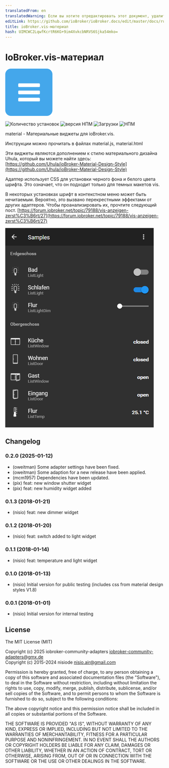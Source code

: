 ```yaml
---
translatedFrom: en
translatedWarning: Если вы хотите отредактировать этот документ, удалите поле «translationFrom», в противном случае этот документ будет снова автоматически переведен
editLink: https://github.com/ioBroker/ioBroker.docs/edit/master/docs/ru/adapterref/iobroker.vis-material/README.md
title: ioBroker.vis-материал
hash: UIMCWC2LqwfKcrtR6KG+9im4XvkcbNRVS6Sjka54mko=
---
```

# IoBroker.vis-материал
![Логотип](../../../en/adapterref/iobroker.vis-material/admin/material.png)

![Количество установок](http://iobroker.live/badges/vis-material-stable.svg)
![версия НПМ](http://img.shields.io/npm/v/iobroker.vis-material.svg)
![Загрузки](https://img.shields.io/npm/dm/iobroker.vis-material.svg)
![НПМ](https://nodei.co/npm/iobroker.vis-material.png?downloads=true)

material - Материальные виджеты для ioBroker.vis.

Инструкции можно прочитать в файлах material.js, material.html

Эти виджеты являются дополнением к стилю материального дизайна Uhula, который вы можете найти здесь: [https://github.com/Uhula/ioBroker-Material-Design-Style](https://github.com/Uhula/ioBroker-Material-Design-Style)

Адаптер использует CSS для установки черного фона и белого цвета шрифта. Это означает, что он подходит только для темных макетов vis.

В некоторых установках шрифт в контекстном меню может быть нечитаемым. Вероятно, это вызвано перекрестными эффектами от других адаптеров. Чтобы проанализировать их, прочтите следующий пост.
[https://forum.iobroker.net/topic/79188/vis-anzeigen-zerst%C3%B6rt/27](https://forum.iobroker.net/topic/79188/vis-anzeigen-zerst%C3%B6rt/27)

![Пример](../../../en/adapterref/iobroker.vis-material/img/widgets.png)

<!-- Заполнитель для следующей версии (в начале строки):

### **РАБОТА В ХОДЕ** -->

## Changelog

### 0.2.0 (2025-01-12)

- (oweitman) Some adapter settings have been fixed.
- (oweitman) Some adaption for a new release have been applied.
- (mcm1957) Dependencies have been updated.
- (pix) feat: new window shutter widget
- (pix) feat: new humidity widget added

### 0.1.3 (2018-01-21)

- (nisio) feat: new dimmer widget

### 0.1.2 (2018-01-20)

- (nisio) feat: switch added to light widget

### 0.1.1 (2018-01-14)

- (nisio) feat: temperature and light widget

### 0.1.0 (2018-01-13)

- (nisio) Initial version for public testing (includes css from material design styles V1.8)

### 0.0.1 (2018-01-01)

- (nisio) Initial version for internal testing

## License

The MIT License (MIT)

Copyright (c) 2025 iobroker-community-adapters <iobroker-community-adapters@gmx.de>  
Copyright (c) 2015-2024 nisiode <nisio.air@gmail.com>

Permission is hereby granted, free of charge, to any person obtaining a copy
of this software and associated documentation files (the "Software"), to deal
in the Software without restriction, including without limitation the rights
to use, copy, modify, merge, publish, distribute, sublicense, and/or sell
copies of the Software, and to permit persons to whom the Software is
furnished to do so, subject to the following conditions:

The above copyright notice and this permission notice shall be included in all
copies or substantial portions of the Software.

THE SOFTWARE IS PROVIDED "AS IS", WITHOUT WARRANTY OF ANY KIND, EXPRESS OR
IMPLIED, INCLUDING BUT NOT LIMITED TO THE WARRANTIES OF MERCHANTABILITY,
FITNESS FOR A PARTICULAR PURPOSE AND NONINFRINGEMENT. IN NO EVENT SHALL THE
AUTHORS OR COPYRIGHT HOLDERS BE LIABLE FOR ANY CLAIM, DAMAGES OR OTHER
LIABILITY, WHETHER IN AN ACTION OF CONTRACT, TORT OR OTHERWISE, ARISING FROM,
OUT OF OR IN CONNECTION WITH THE SOFTWARE OR THE USE OR OTHER DEALINGS IN THE
SOFTWARE.